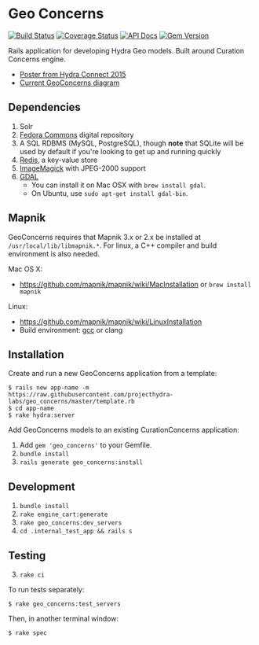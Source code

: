 # Geo Concerns
[![Build Status](https://travis-ci.org/projecthydra-labs/geo_concerns.svg)](https://travis-ci.org/projecthydra-labs/geo_concerns)
[![Coverage Status](https://coveralls.io/repos/github/projecthydra-labs/geo_concerns/badge.svg?branch=master)](https://coveralls.io/github/projecthydra-labs/geo_concerns?branch=master)
[![API Docs](http://img.shields.io/badge/API-docs-blue.svg)](http://www.rubydoc.info/github/projecthydra-labs/geo_concerns)
[![Gem Version](https://img.shields.io/gem/v/geo_concerns.svg)](https://github.com/projecthydra-labs/geo_concerns/releases)

Rails application for developing Hydra Geo models. Built around Curation Concerns engine.

* [Poster from Hydra Connect 2015](https://drive.google.com/file/d/0B5fLh2mc4FCbOUpWaTFOVmI4Nkk/view?pli=1)
* [Current GeoConcerns diagram](https://wiki.duraspace.org/download/attachments/69012114/pcdm-geo-model.pdf?version=1&modificationDate=1463590066822&api=v2)


## Dependencies

1. Solr
1. [Fedora Commons](http://www.fedora-commons.org/) digital repository
1. A SQL RDBMS (MySQL, PostgreSQL), though **note** that SQLite will be used by default if you're looking to get up and running quickly
1. [Redis](http://redis.io/), a key-value store
1. [ImageMagick](http://www.imagemagick.org/) with JPEG-2000 support
1. [GDAL](http://www.gdal.org/)
    * You can install it on Mac OSX with `brew install gdal`.
    * On Ubuntu, use `sudo apt-get install gdal-bin`.

## Mapnik

GeoConcerns requires that Mapnik 3.x or 2.x be installed at `/usr/local/lib/libmapnik.*`. For linux, a C++ compiler and build environment is also needed.

Mac OS X:

- https://github.com/mapnik/mapnik/wiki/MacInstallation or ```brew install mapnik```

Linux:

- https://github.com/mapnik/mapnik/wiki/LinuxInstallation
- Build environment: [gcc](https://help.ubuntu.com/community/InstallingCompilers) or clang 

## Installation

Create and run a new GeoConcerns application from a template:

```
$ rails new app-name -m https://raw.githubusercontent.com/projecthydra-labs/geo_concerns/master/template.rb
$ cd app-name
$ rake hydra:server
```

Add GeoConcerns models to an existing CurationConcerns application:

1. Add `gem 'geo_concerns'` to your Gemfile.
2. `bundle install`
3. `rails generate geo_concerns:install`

## Development

1. `bundle install`
2. `rake engine_cart:generate`
3. `rake geo_concerns:dev_servers`
4. `cd .internal_test_app && rails s`

## Testing

3. `rake ci`

To run tests separately:

```
$ rake geo_concerns:test_servers
```

Then, in another terminal window:

```
$ rake spec
```
